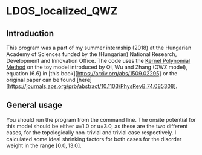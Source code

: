 # LDOS_localized_QWZ

## Introduction

This program was a part of my summer internship (2018) at the Hungarian Academy of Sciences funded by the (Hungarian) National Research, Development and Innovation Office. The code uses the [Kernel Polynomial Method] on the toy model introduced by Qi, Wu and Zhang (QWZ model), equation (6.6) in [this book][https://arxiv.org/abs/1509.02295] or the original paper can be found [here][https://journals.aps.org/prb/abstract/10.1103/PhysRevB.74.085308]. 

## General usage

You should run the program from the command line. The onsite potential for this model should be either u=1.0 or u=3.0, as these are the two different cases, for the topologically non-trivial and trivial case respectively. I calculated some ideal shrinking factors for both cases for the disorder weight in the range $[0.0,13.0]$.




[Kernel Polynomial Method]: https://arxiv.org/abs/cond-mat/0504627
